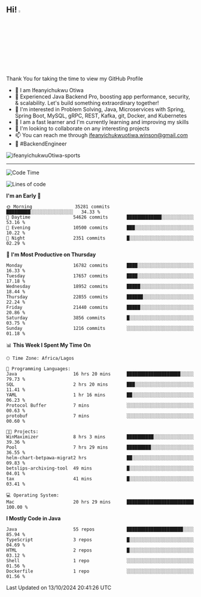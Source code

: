 <!-- BLOG-POST-LIST:START --><!-- BLOG-POST-LIST:END -->

## Hi! <img src="https://media.giphy.com/media/hvRJCLFzcasrR4ia7z/giphy.gif" width="4%"> 

Thank You for taking the time to view my GitHub Profile

- 👋 I am Ifeanyichukwu Otiwa
- 🚀 Experienced Java Backend Pro, boosting app performance, security, & scalability. Let's build something extraordinary together!
- 👀 I'm interested in Problem Solving, Java, Microservices with Spring, Spring Boot, MySQL, gRPC, REST, Kafka, git, Docker, and Kubernetes
- 🌱 I am a fast learner and I'm currently learning and improving my skills
- 💞️ I'm looking to collaborate on any interesting projects
- 📫 You can reach me through ifeanyichukwuotiwa.winson@gmail.com
- 🚀 #BackendEngineer

<p align="left" marginTop="10px"> <img src="https://komarev.com/ghpvc/?username=ifeanyichukwuOtiwa-sports&label=Profile%20views&color=0e75b6&style=for-the-badge" alt="ifeanyichukwuOtiwa-sports" /> </p>

***

<!--START_SECTION:waka-->
![Code Time](http://img.shields.io/badge/Code%20Time-2%2C978%20hrs%209%20mins-blue)

![Lines of code](https://img.shields.io/badge/From%20Hello%20World%20I%27ve%20Written-25.3%20million%20lines%20of%20code-blue)

**I'm an Early 🐤** 

```text
🌞 Morning                35281 commits       █████████░░░░░░░░░░░░░░░░   34.33 % 
🌆 Daytime                54626 commits       █████████████░░░░░░░░░░░░   53.16 % 
🌃 Evening                10500 commits       ███░░░░░░░░░░░░░░░░░░░░░░   10.22 % 
🌙 Night                  2351 commits        █░░░░░░░░░░░░░░░░░░░░░░░░   02.29 % 
```
📅 **I'm Most Productive on Thursday** 

```text
Monday                   16782 commits       ████░░░░░░░░░░░░░░░░░░░░░   16.33 % 
Tuesday                  17657 commits       ████░░░░░░░░░░░░░░░░░░░░░   17.18 % 
Wednesday                18952 commits       █████░░░░░░░░░░░░░░░░░░░░   18.44 % 
Thursday                 22855 commits       ██████░░░░░░░░░░░░░░░░░░░   22.24 % 
Friday                   21440 commits       █████░░░░░░░░░░░░░░░░░░░░   20.86 % 
Saturday                 3856 commits        █░░░░░░░░░░░░░░░░░░░░░░░░   03.75 % 
Sunday                   1216 commits        ░░░░░░░░░░░░░░░░░░░░░░░░░   01.18 % 
```


📊 **This Week I Spent My Time On** 

```text
🕑︎ Time Zone: Africa/Lagos

💬 Programming Languages: 
Java                     16 hrs 20 mins      ████████████████████░░░░░   79.73 % 
SQL                      2 hrs 20 mins       ███░░░░░░░░░░░░░░░░░░░░░░   11.41 % 
YAML                     1 hr 16 mins        ██░░░░░░░░░░░░░░░░░░░░░░░   06.23 % 
Protocol Buffer          7 mins              ░░░░░░░░░░░░░░░░░░░░░░░░░   00.63 % 
protobuf                 7 mins              ░░░░░░░░░░░░░░░░░░░░░░░░░   00.60 % 

🐱‍💻 Projects: 
WinMaximizer             8 hrs 3 mins        ██████████░░░░░░░░░░░░░░░   39.36 % 
Pool                     7 hrs 29 mins       █████████░░░░░░░░░░░░░░░░   36.55 % 
helm-chart-betpawa-migrat2 hrs               ██░░░░░░░░░░░░░░░░░░░░░░░   09.83 % 
betslips-archiving-tool  49 mins             █░░░░░░░░░░░░░░░░░░░░░░░░   04.01 % 
tax                      41 mins             █░░░░░░░░░░░░░░░░░░░░░░░░   03.41 % 

💻 Operating System: 
Mac                      20 hrs 29 mins      █████████████████████████   100.00 % 
```

**I Mostly Code in Java** 

```text
Java                     55 repos            █████████████████████░░░░   85.94 % 
TypeScript               3 repos             █░░░░░░░░░░░░░░░░░░░░░░░░   04.69 % 
HTML                     2 repos             █░░░░░░░░░░░░░░░░░░░░░░░░   03.12 % 
Shell                    1 repo              ░░░░░░░░░░░░░░░░░░░░░░░░░   01.56 % 
Dockerfile               1 repo              ░░░░░░░░░░░░░░░░░░░░░░░░░   01.56 % 
```




 Last Updated on 13/10/2024 20:41:26 UTC
<!--END_SECTION:waka-->

<!--
<p align="center">
![trophy](https://github-profile-trophy.vercel.app/?username=ifeanyichukwuOtiwa-sports&theme=onedark) (https://github.com/ryo-ma/github-profile-trophy)
</p>
-->

<!---
ifeanyi-otiwa/ifeanyi-otiwa is a ✨ special ✨ repository because its `README.md` (this file) appears on your GitHub profile.
You can click the Preview link to take a look at your changes.
--->

